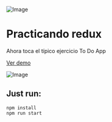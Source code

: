 ![Image](https://kike.pe/img/favicon-32.png?v=123)
# Practicando redux

Ahora toca el típico ejercicio To Do App

[Ver demo](https://kike.pe/react-lab/todoapp/)


![Image](https://kike.pe/react-lab/todoapp/img/todoapp.png)

## Just run:

```console
npm install
npm run start
```
